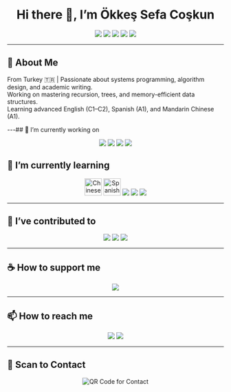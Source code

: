 <h1 align="center">Hi there 👋, I’m Ökkeş Sefa Coşkun</h1>

<p align="center">
  <a href="https://youtube.com"><img src="https://img.shields.io/badge/Youtube-red?style=for-the-badge&logo=youtube&logoColor=white"/></a>
  <a href="https://medium.com"><img src="https://img.shields.io/badge/Medium-black?style=for-the-badge&logo=medium&logoColor=white"/></a>
  <a href="https://discord.com"><img src="https://img.shields.io/badge/Discord-5865F2?style=for-the-badge&logo=discord&logoColor=white"/></a>
  <a href="https://twitter.com"><img src="https://img.shields.io/badge/Twitter-1DA1F2?style=for-the-badge&logo=twitter&logoColor=white"/></a>
  <a href="https://spotify.com"><img src="https://img.shields.io/badge/Spotify-1DB954?style=for-the-badge&logo=spotify&logoColor=white"/></a>
</p>

---

## 📘 About Me

From Turkey 🇹🇷 | Passionate about systems programming, algorithm design, and academic writing.  
Working on mastering recursion, trees, and memory-efficient data structures.  
Learning advanced English (C1–C2), Spanish (A1), and Mandarin Chinese (A1).

---## 🚧 I’m currently working on

<p align="center">
  <img src="https://img.shields.io/badge/Binary%20Search%20Tree-Validation-blue?style=for-the-badge&logo=c%2B%2B&logoColor=white"/>
  <img src="https://img.shields.io/badge/Data%20Structures-Hash%20Tables-orange?style=for-the-badge"/>
  <img src="https://img.shields.io/badge/Algorithms-Dijkstra-green?style=for-the-badge"/>
  <img src="https://img.shields.io/badge/Sorting-QuickSort-purple?style=for-the-badge"/>
</p>


## 🌱 I’m currently learning

<p align="center">
  <img src="https://flagcdn.com/w40/cn.png" width="40" title="Chinese 🇨🇳"/>
  <img src="https://flagcdn.com/w40/es.png" width="40" title="Spanish 🇪🇸"/>
  <img src="https://img.shields.io/badge/C++-00599C?style=for-the-badge&logo=c%2B%2B&logoColor=white"/>
  <img src="https://img.shields.io/badge/Java-ED8B00?style=for-the-badge&logo=java&logoColor=white"/>
  <img src="https://img.shields.io/badge/Python-3776AB?style=for-the-badge&logo=python&logoColor=white"/>
</p>

---

## 🧠 I’ve contributed to

<p align="center">
  <img src="https://img.shields.io/badge/Algorithm%20Projects-in%20C++-green?style=for-the-badge"/>
  <img src="https://img.shields.io/badge/Data%20Structures-blue?style=for-the-badge"/>
  <img src="https://img.shields.io/badge/Recursion%20Tasks-✔️-purple?style=for-the-badge"/>
</p>

---

## ☕ How to support me

<p align="center">
  <img src="https://img.shields.io/badge/Donate-Buy%20Me%20a%20Coffee-orange?style=for-the-badge&logo=buy-me-a-coffee&logoColor=white"/>
</p>

---

## 📫 How to reach me

<p align="center">
  <a href="mailto:oksekesfackn53@gmail.com"><img src="https://img.shields.io/badge/Gmail-D14836?style=for-the-badge&logo=gmail&logoColor=white"/></a>
  <a href="https://discord.com/users/YOUR-ID"><img src="https://img.shields.io/badge/Discord-5865F2?style=for-the-badge&logo=discord&logoColor=white"/></a>
</p>

---

## 🔗 Scan to Contact

<p align="center">
  <img src="https://api.qrserver.com/v1/create-qr-code/?size=140x140&data=mailto:oksekesfackn53@gmail.com" alt="QR Code for Contact">
</p>
